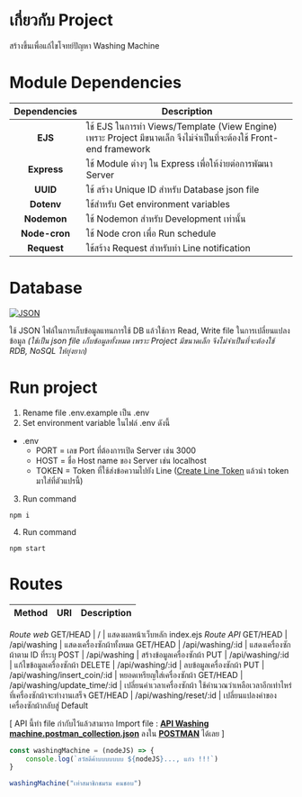 # **เกี่ยวกับ Project**

 สร้างขึ้นเพื่อแก้ไขโจทย์ปัญหา Washing Machine

# **Module Dependencies**

Dependencies|Description
|:-----:| ----- |
**EJS** | ใช้ EJS ในการทำ Views/Template (View Engine) เพราะ Project มีขนาดเล็ก จึงไม่จำเป็นที่จะต้องใช้ Front-end framework |
**Express** | ใช้ Module ต่างๆ ใน Express เพื่อให้ง่ายต่อการพัฒนา Server |
**UUID** | ใช้ สร้าง Unique ID สำหรับ Database json file |
**Dotenv** | ใช้สำหรับ Get environment variables |
**Nodemon** | ใช้ Nodemon สำหรับ Development เท่านั้น |
**Node-cron** | ใช้ Node cron เพื่อ Run schedule |
**Request** | ใช้สร้าง Request สำหรับทำ Line notification |

# **Database**

[![JSON](https://i0.wp.com/saixiii.com/wp-content/uploads/2017/04/json-logo.png?w=512&ssl=1)](https://www.json.org/json-en.html)

ใช้ JSON ไฟล์ในการเก็บข้อมูลแทนการใช้ DB แล้วใช้การ Read, Write file ในการเปลี่ยนแปลงข้อมูล *(ใช้เป็น json file เก็บข้อมูลทั้งหมด เพราะ Project มีขนาดเล็ก จึงไม่จำเป็นที่จะต้องใช้ RDB, NoSQL ให้ยุ่งยาก)*
# **Run project**

1. Rename file .env.example เป็น .env
2. Set environment variable ในไฟล์ .env ดังนี้
* .env
    * PORT = เลข Port ที่ต้องการเปิด Server เช่น 3000
    * HOST = ชื่อ Host name ของ Server เช่น localhost
    * TOKEN = Token ที่ใช้ส่งข้อความไปยัง Line ([Create Line Token](https://notify-bot.line.me/my/) แล้วนำ token มาใส่ที่ตัวแปรนี้)
3. Run command
```
npm i 
```
4. Run command
```
npm start
```

# **Routes**

Method | URI | Description
| ----- | ----- | ----- |
*Route web*
GET/HEAD | / | แสดงผลหน้าเว็บหลัก index.ejs
*Route API* 
GET/HEAD | /api/washing | แสดงเครื่องซักผ้าทั้งหมด
GET/HEAD | /api/washing/:id | แสดงเครื่องซักผ้าตาม ID ที่ระบุ
POST | /api/washing | สร้างข้อมูลเครื่องซักผ้า
PUT | /api/washing/:id | แก้ไขข้อมูลเครื่องซักผ้า
DELETE | /api/washing/:id | ลบข้อมูลเครื่องซักผ้า
PUT | /api/washing/insert_coin/:id | หยอดเหรียญใส่เครื่องซักผ้า
GET/HEAD | /api/washing/update_time/:id | เปลี่ยนค่าเวลาเครื่องซักผ้า ใช้คำนวณว่าเหลือเวลาอีกเท่าไหร่ที่เครื่องซักผ้าจะทำงานเสร็จ
GET/HEAD | /api/washing/reset/:id | เปลี่ยนแปลงค่าของเครื่องซักผ้ากลับสู่ Default

\[ API นี้ทำ file กำกับไว้แล้วสามารถ Import file : **[API Washing machine.postman_collection.json](https://github.com/suckamiommy/washingmachine/blob/main/API%20Washing%20machine.postman_collection.json)** ลงใน **[POSTMAN](https://www.postman.com/downloads/)** ได้เลย \]

```js
const washingMachine = (nodeJS) => {
    console.log(`สวัสดีค้าบบบบบบบ ${nodeJS}..., แก๋ว !!!`)
}

washingMachine("เท่าสมาชิกชมรม คนชอบ")
```